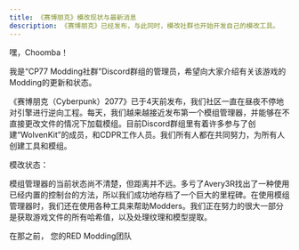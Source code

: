 ```yaml
---
title: 《赛博朋克》模改现状与最新消息
description: 《赛博朋克》已经发布，与此同时，模改社群也开始开发自己的模改工具。
---
```

嘿，Choomba！

我是“CP77 Modding社群”Discord群组的管理员，希望向大家介绍有关该游戏的Modding的更新和状态。

《赛博朋克（Cyber​​punk）2077》已于4天前发布，我们社区一直在昼夜不停地对引擎进行逆向工程。每天，我们越来越接近发布第一个模组管理器，并能够在不直接更改文件的情况下加载模组。目前Discord群组里有着许多参与了创建“WolvenKit”的成员，和CDPR工作人员。我们所有人都在共同努力，为所有人创建工具和模组。

模改状态：

模组管理器的当前状态尚不清楚，但距离并不远。多亏了Avery3R找出了一种使用已经内置的控制台的方法，所以我们成功地存档了一个巨大的里程碑。在使用模组管理器时，我们还在使用各种工具来帮助Modders。我们正在努力的很大一部分是获取游戏文件的所有哈希值，以及处理纹理和模型提取。


在那之前，
您的RED Modding团队